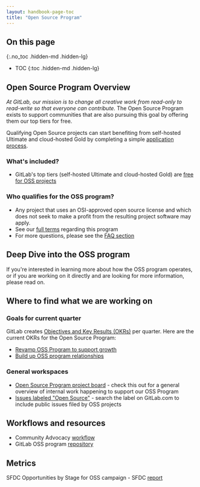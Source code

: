 ```yaml
---
layout: handbook-page-toc
title: "Open Source Program"
---
```


## On this page
{:.no_toc .hidden-md .hidden-lg}

- TOC
{:toc .hidden-md .hidden-lg}

## Open Source Program Overview
*At GitLab, our mission is to change all creative work from read-only to read-write so that everyone can contribute.* The Open Source Program exists to support communities that are also pursuing this goal by offering them our top tiers for free. 

Qualifying Open Source projects can start benefiting from self-hosted Ultimate and cloud-hosted Gold by completing a simple [application process](https://about.gitlab.com/solutions/open-source/program/).

### What's included?
- GitLab's top tiers (self-hosted Ultimate and cloud-hosted Gold) are [free for OSS projects](/solutions/open-source/)

### Who qualifies for the OSS program?

- Any project that uses an OSI-approved open source license and which does not seek to make a profit from the resulting project software may apply.
- See our [full terms](/terms/#edu-oss) regarding this program
- For more questions, please see the [FAQ section](/solutions/open-source/#FAQ)

## Deep Dive into the OSS program
If you're interested in learning more about how the OSS program operates, or if you are working on it directly and are looking for more information, please read on. 

## Where to find what we are working on
### Goals for current quarter
GitLab creates [Objectives and Key Results (OKRs)](https://en.wikipedia.org/wiki/OKR) per quarter. Here are the current OKRs for the Open Source Program:
 * [Revamp OSS Program to support growth](https://gitlab.com/groups/gitlab-com/marketing/community-relations/-/epics/10)
 * [Build up OSS program relationships](https://gitlab.com/groups/gitlab-com/marketing/community-relations/-/epics/11)

### General workspaces
 * [Open Source Program project board](https://gitlab.com/gitlab-com/marketing/community-relations/opensource-program/general/-/boards) - check this out for a general overview of internal work happening to support our OSS Program
 * [Issues labeled "Open Source"](https://gitlab.com/groups/gitlab-com/-/issues?scope=all&utf8=%E2%9C%93&state=opened&label_name[]=Open%20Source) - search the label on GitLab.com to include public issues filed by OSS projects

## Workflows and resources

- Community Advocacy [workflow](/handbook/marketing/community-relations/community-advocacy/workflows/education-oss-startup/)
- GitLab OSS program [repository](https://gitlab.com/gitlab-com/marketing/community-relations/opensource-program/gitlab-oss/)

## Metrics

SFDC Opportunities by Stage for OSS campaign - SFDC [report](https://na34.salesforce.com/00O61000004hfom)
